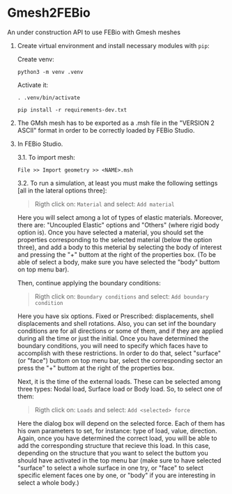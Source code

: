 # Gmesh2FEBio
An under construction API to use FEBio with Gmesh meshes 

1. Create virtual environment and install necessary modules with `pip`:

    Create venv:

    ```
    python3 -m venv .venv
    ```

    Activate it:

    ```
    . .venv/bin/activate
    ```

    ```
    pip install -r requirements-dev.txt
    ```
    
    
2. The GMsh mesh has to be exported as a <NAME>.msh file in the "VERSION 2 ASCII" format in order to be correctly loaded by FEBio Studio.
    
3. In FEBio Studio.
    
    3.1. To import mesh:
    ```
    File >> Import geometry >> <NAME>.msh
    ```
    3.2. To run a simulation, at least you must make the following settings [all in the lateral options three]:
    > Rigth click on: ```Material``` and select: ```Add material``` 
    
    Here you will select among a lot of types of elastic materials. Moreover, there are: "Uncoupled Elastic" options and "Others" (where rigid body option is). Once you have selected a material, you should set the properties corresponding to the selected material (below the option three), and add a body to this meterial by selecting the body of interest and pressing the "+" buttom at the right of the properties box. (To be able of select a body, make sure you have selected the "body" buttom on top menu bar).
    
    Then, continue applying the boundary conditions:
    
     > Rigth click on: ```Boundary conditions``` and select: ```Add boundary condition``` 
    
    Here you have six options. Fixed or Prescribed: displacements, shell displacements and shell rotations. Also, you can set inf the boundary conditions are for all directions or some of them, and if they are applied during all the time or just the initial. Once you have determined the boundary conditions, you will need to specify which faces have to accomplish with these restrictions. In order to do that, select "surface" (or "face") buttom on top menu bar, select the corresponding sector an press the "+" buttom at the right of the properties box.
    
    Next, it is the time of the external loads. These can be selected among three types: Nodal load, Surface load or Body load. So, to select one of them:
    
    > Rigth click on: ```Loads``` and select: ```Add <selected> force```
    
    Here the dialog box will depend on the selected force. Each of them has his own parameters to set, for instance: type of load, value, direction. Again, once you have determined the correct load, you will be able to add the corresponding structure that recieve this load. In this case, depending on the structure that you want to select the buttom you should have activated in the top menu bar (make sure to have selected "surface" to select a whole surface in one try, or "face" to select specific element faces one by one, or "body" if you are interesting in select a whole body.)


